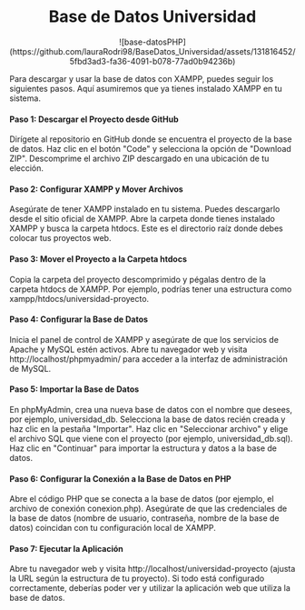 <h1 align="center">Base de Datos Universidad</h1>
<div align="center">![base-datosPHP](https://github.com/lauraRodri98/BaseDatos_Universidad/assets/131816452/5fbd3ad3-fa36-4091-b078-77ad0b94236b)
</div>

Para descargar y usar la base de datos con XAMPP, puedes seguir los siguientes pasos. Aquí asumiremos que ya tienes instalado XAMPP en tu sistema.

<h4>Paso 1: Descargar el Proyecto desde GitHub</h4>
Dirígete al repositorio en GitHub donde se encuentra el proyecto de la base de datos.
Haz clic en el botón "Code" y selecciona la opción de "Download ZIP".
Descomprime el archivo ZIP descargado en una ubicación de tu elección.

<h4>Paso 2: Configurar XAMPP y Mover Archivos</h4>
Asegúrate de tener XAMPP instalado en tu sistema. Puedes descargarlo desde el sitio oficial de XAMPP.
Abre la carpeta donde tienes instalado XAMPP y busca la carpeta htdocs. Este es el directorio raíz donde debes colocar tus proyectos web.

<h4>Paso 3: Mover el Proyecto a la Carpeta htdocs</h4>
Copia la carpeta del proyecto descomprimido y pégalas dentro de la carpeta htdocs de XAMPP. Por ejemplo, podrías tener una estructura como xampp/htdocs/universidad-proyecto.

<h4>Paso 4: Configurar la Base de Datos</h4>
Inicia el panel de control de XAMPP y asegúrate de que los servicios de Apache y MySQL estén activos.
Abre tu navegador web y visita http://localhost/phpmyadmin/ para acceder a la interfaz de administración de MySQL.

<h4>Paso 5: Importar la Base de Datos</h4>
En phpMyAdmin, crea una nueva base de datos con el nombre que desees, por ejemplo, universidad_db.
Selecciona la base de datos recién creada y haz clic en la pestaña "Importar".
Haz clic en "Seleccionar archivo" y elige el archivo SQL que viene con el proyecto (por ejemplo, universidad_db.sql).
Haz clic en "Continuar" para importar la estructura y datos a la base de datos.

<h4>Paso 6: Configurar la Conexión a la Base de Datos en PHP</h4>
Abre el código PHP que se conecta a la base de datos (por ejemplo, el archivo de conexión conexion.php).
Asegúrate de que las credenciales de la base de datos (nombre de usuario, contraseña, nombre de la base de datos) coincidan con tu configuración local de XAMPP.

<h4>Paso 7: Ejecutar la Aplicación</h4>
Abre tu navegador web y visita http://localhost/universidad-proyecto (ajusta la URL según la estructura de tu proyecto).
Si todo está configurado correctamente, deberías poder ver y utilizar la aplicación web que utiliza la base de datos.
